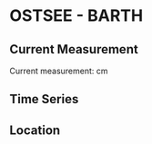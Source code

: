 # OSTSEE - BARTH

## Current Measurement

Current measurement: <Value topic="rivers/pegel-online/OSTSEE/BARTH/measurementValue"/> cm

## Time Series

<TimeSeries topic="rivers/pegel-online/OSTSEE/BARTH/measurementValue" period="week" />

## Location

<WorldMap>
  <Marker lat="54.37122057673123" lon="12.723220564867594" labelTopic="rivers/pegel-online/OSTSEE/BARTH" />
</WorldMap>
